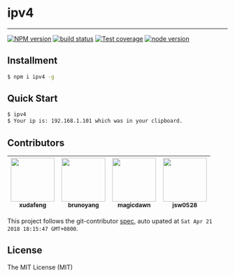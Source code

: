 # ipv4

---

[![NPM version][npm-image]][npm-url]
[![build status][travis-image]][travis-url]
[![Test coverage][coveralls-image]][coveralls-url]
[![node version][node-image]][node-url]

[npm-image]: http://img.shields.io/npm/v/ipv4.svg?style=flat-square
[npm-url]: http://npmjs.org/package/ipv4
[travis-image]: https://img.shields.io/travis/xudafeng/ipv4.svg?style=flat-square
[travis-url]: https://travis-ci.org/xudafeng/ipv4
[coveralls-image]: https://img.shields.io/coveralls/xudafeng/ipv4.svg?style=flat-square
[coveralls-url]: https://coveralls.io/r/xudafeng/ipv4?branch=master
[node-image]: https://img.shields.io/badge/node.js-%3E=8-green.svg?style=flat-square
[node-url]: http://nodejs.org/download/

## Installment

```bash
$ npm i ipv4 -g
```

## Quick Start

``` bash
$ ipv4
$ Your ip is: 192.168.1.101 which was in your clipboard.
```

<!-- GITCONTRIBUTOR_START -->

## Contributors

|[<img src="https://avatars1.githubusercontent.com/u/1011681?v=4" width="100px;"/><br/><sub><b>xudafeng</b></sub>](https://github.com/xudafeng)<br/>|[<img src="https://avatars3.githubusercontent.com/u/5086369?v=4" width="100px;"/><br/><sub><b>brunoyang</b></sub>](https://github.com/brunoyang)<br/>|[<img src="https://avatars3.githubusercontent.com/u/4067115?v=4" width="100px;"/><br/><sub><b>magicdawn</b></sub>](https://github.com/magicdawn)<br/>|[<img src="https://avatars2.githubusercontent.com/u/197375?v=4" width="100px;"/><br/><sub><b>jsw0528</b></sub>](https://github.com/jsw0528)<br/>
| :---: | :---: | :---: | :---: |


This project follows the git-contributor [spec](https://github.com/xudafeng/git-contributor), auto upated at `Sat Apr 21 2018 18:15:47 GMT+0800`.

<!-- GITCONTRIBUTOR_END -->

## License

The MIT License (MIT)
